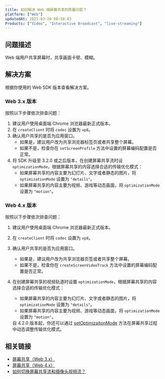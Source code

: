 ```yaml
---
title: 如何解决 Web 端屏幕共享的质量问题？
platform: ["Web"]
updatedAt: 2021-03-26 08:58:43
Products: ["Video", "Interactive Broadcast", "live-streaming"]
---
```


## 问题描述

Web 端用户共享屏幕时，共享画面卡顿、模糊。

## 解决方案

根据你使用的 Web SDK 版本查看解决方案。

### Web 3.x 版本

按照以下步骤依次排查问题：

1. 建议用户使用桌面端 Chrome 浏览器最新正式版本。
2. 在 `createClient` 时将 `codec` 设置为 `vp8`。
3. 确认用户共享的是否为应用窗口。
   - 如果是，建议用户改为共享浏览器标签页或者共享整个屏幕。
   - 如果不是，检查你在 `setScreenProfile` 方法中设置的屏幕编码配置是否正常。
4. 将 SDK 升级至 3.2.0 或之后版本，在创建屏幕共享流时设 `optimizationMode`，根据屏幕共享的内容选择合适的传输优化模式：
   - 如果屏幕共享的内容主要为幻灯片、文字或者静态的图片，将 `optimizationMode` 设置为 `"details"`。
   - 如果屏幕共享的内容主要为视频、游戏等动态画面，将 `optimizationMode` 设置为 `"motion"`。

### Web 4.x 版本

按照以下步骤依次排查问题：

1. 建议用户使用桌面端 Chrome 浏览器最新正式版本。

2. 在 `createClient` 时将 `codec` 设置为 `vp8`。

3. 确认用户共享的是否为应用窗口。

   - 如果是，建议用户改为共享浏览器页签或者共享整个屏幕。
   - 如果不是，检查你在 `createScreenVideoTrack` 方法中设置的屏幕编码配置是否正常。

4. 在创建屏幕共享的视频轨道时设置 `optimizationMode`，根据屏幕共享的内容选择合适的传输优化模式：

   - 如果屏幕共享的内容主要为幻灯片、文字或者静态的图片，将 `optimizationMode` 设置为 `"details"`。
   - 如果屏幕共享的内容主要为视频、游戏等动态画面，将 `optimizationMode` 设置为 `"motion"`。

   <div class="alert info">自 4.2.0 版本起，你还可以通过 <a href="https://docs.agora.io/cn/Interactive%20Broadcast/API%20Reference/web_ng/interfaces/ilocalvideotrack.html#setoptimizationmode">setOptimizaitonMode</a> 方法在屏幕共享过程中动态调整传输优化模式。</div>

## 相关链接

- [屏幕共享（Web 3.x）](https://docs.agora.io/cn/Interactive%20Broadcast/screensharing_web?platform=Web)
- [屏幕共享（Web 4.x）](https://docs.agora.io/cn/Interactive%20Broadcast/screensharing_web_ng?platform=Web)
- [如何切换屏幕共享流和摄像头视频流？](https://docs.agora.io/cn/faq/switch_screen_camera_web)
